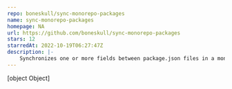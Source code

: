 ```yaml
---
repo: boneskull/sync-monorepo-packages
name: sync-monorepo-packages
homepage: NA
url: https://github.com/boneskull/sync-monorepo-packages
stars: 12
starredAt: 2022-10-19T06:27:47Z
description: |-
    Synchronizes one or more fields between package.json files in a monorepo
---
```


[object Object]
